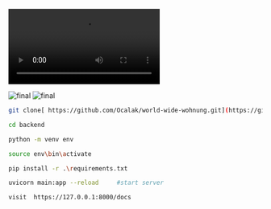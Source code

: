 ![final](https://user-images.githubusercontent.com/96614838/228939663-bae2286e-18b3-4587-b8fd-7539ba2302e4.mov)














![final](https://user-images.githubusercontent.com/96614838/228536442-28c99eab-2a10-402e-9a62-d755429aed02.png)
![final](https://user-images.githubusercontent.com/96614838/228536433-83fddd9d-5da9-4fcb-b8f7-97902f0ebd61.png)


```bash
git clone[ https://github.com/Ocalak/world-wide-wohnung.git](https://github.com/Ocalak/World-Wide-Wohnung)

cd backend

python -m venv env 

source env\bin\activate 

pip install -r .\requirements.txt

uvicorn main:app --reload     #start server 

visit  https://127.0.0.1:8000/docs 
